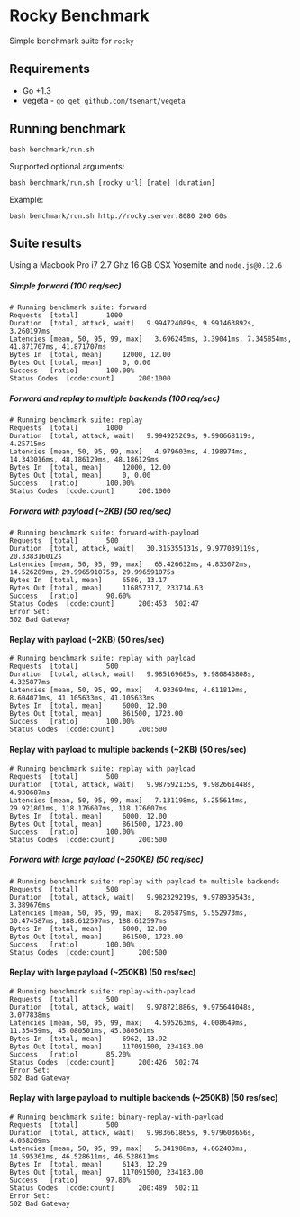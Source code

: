 # Rocky Benchmark

Simple benchmark suite for `rocky`

## Requirements

- Go +1.3
- vegeta - `go get github.com/tsenart/vegeta`

## Running benchmark

```
bash benchmark/run.sh
```

Supported optional arguments:
```
bash benchmark/run.sh [rocky url] [rate] [duration]
```

Example:
```
bash benchmark/run.sh http://rocky.server:8080 200 60s
```

## Suite results

Using a Macbook Pro i7 2.7 Ghz 16 GB OSX Yosemite and `node.js@0.12.6`

##### Simple forward (100 req/sec)
```
# Running benchmark suite: forward
Requests  [total]       1000
Duration  [total, attack, wait]   9.994724089s, 9.991463892s, 3.260197ms
Latencies [mean, 50, 95, 99, max]   3.696245ms, 3.39041ms, 7.345854ms, 41.871707ms, 41.871707ms
Bytes In  [total, mean]     12000, 12.00
Bytes Out [total, mean]     0, 0.00
Success   [ratio]       100.00%
Status Codes  [code:count]      200:1000
```

##### Forward and replay to multiple backends (100 req/sec)
```
# Running benchmark suite: replay
Requests  [total]       1000
Duration  [total, attack, wait]   9.994925269s, 9.990668119s, 4.25715ms
Latencies [mean, 50, 95, 99, max]   4.979603ms, 4.198974ms, 14.343016ms, 48.186129ms, 48.186129ms
Bytes In  [total, mean]     12000, 12.00
Bytes Out [total, mean]     0, 0.00
Success   [ratio]       100.00%
Status Codes  [code:count]      200:1000
```

##### Forward with payload (~2KB) (50 req/sec)
```
# Running benchmark suite: forward-with-payload
Requests  [total]       500
Duration  [total, attack, wait]   30.315355131s, 9.977039119s, 20.338316012s
Latencies [mean, 50, 95, 99, max]   65.426632ms, 4.833072ms, 14.526289ms, 29.996591075s, 29.996591075s
Bytes In  [total, mean]     6586, 13.17
Bytes Out [total, mean]     116857317, 233714.63
Success   [ratio]       90.60%
Status Codes  [code:count]      200:453  502:47
Error Set:
502 Bad Gateway
```

#### Replay with payload (~2KB) (50 res/sec)
```
# Running benchmark suite: replay with payload
Requests  [total]       500
Duration  [total, attack, wait]   9.985169685s, 9.980843808s, 4.325877ms
Latencies [mean, 50, 95, 99, max]   4.933694ms, 4.611819ms, 8.604071ms, 41.105633ms, 41.105633ms
Bytes In  [total, mean]     6000, 12.00
Bytes Out [total, mean]     861500, 1723.00
Success   [ratio]       100.00%
Status Codes  [code:count]      200:500
```

#### Replay with payload to multiple backends (~2KB) (50 res/sec)
```
# Running benchmark suite: replay with payload
Requests  [total]       500
Duration  [total, attack, wait]   9.987592135s, 9.982661448s, 4.930687ms
Latencies [mean, 50, 95, 99, max]   7.131198ms, 5.255614ms, 29.921801ms, 118.176607ms, 118.176607ms
Bytes In  [total, mean]     6000, 12.00
Bytes Out [total, mean]     861500, 1723.00
Success   [ratio]       100.00%
Status Codes  [code:count]      200:500
```

##### Forward with large payload (~250KB) (50 req/sec)
```
# Running benchmark suite: replay with payload to multiple backends
Requests  [total]       500
Duration  [total, attack, wait]   9.982329219s, 9.978939543s, 3.389676ms
Latencies [mean, 50, 95, 99, max]   8.205879ms, 5.552973ms, 30.474587ms, 188.612597ms, 188.612597ms
Bytes In  [total, mean]     6000, 12.00
Bytes Out [total, mean]     861500, 1723.00
Success   [ratio]       100.00%
Status Codes  [code:count]      200:500
```

#### Replay with large payload (~250KB) (50 res/sec)
```
# Running benchmark suite: replay-with-payload
Requests  [total]       500
Duration  [total, attack, wait]   9.978721886s, 9.975644048s, 3.077838ms
Latencies [mean, 50, 95, 99, max]   4.595263ms, 4.008649ms, 11.35459ms, 45.080501ms, 45.080501ms
Bytes In  [total, mean]     6962, 13.92
Bytes Out [total, mean]     117091500, 234183.00
Success   [ratio]       85.20%
Status Codes  [code:count]      200:426  502:74
Error Set:
502 Bad Gateway
```

#### Replay with large payload to multiple backends (~250KB) (50 res/sec)
```
# Running benchmark suite: binary-replay-with-payload
Requests  [total]       500
Duration  [total, attack, wait]   9.983661865s, 9.979603656s, 4.058209ms
Latencies [mean, 50, 95, 99, max]   5.341988ms, 4.662403ms, 14.595361ms, 46.528611ms, 46.528611ms
Bytes In  [total, mean]     6143, 12.29
Bytes Out [total, mean]     117091500, 234183.00
Success   [ratio]       97.80%
Status Codes  [code:count]      200:489  502:11
Error Set:
502 Bad Gateway
```
